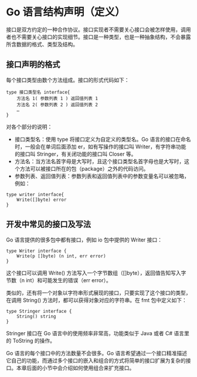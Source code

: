 # Go 语言结构声明（定义）

接口是双方约定的一种合作协议。接口实现者不需要关心接口会被怎样使用，调用者也不需要关心接口的实现细节。接口是一种类型，也是一种抽象结构，不会暴露所含数据的格式、类型及结构。

## 接口声明的格式

每个接口类型由数个方法组成。接口的形式代码如下：

```
type 接口类型名 interface{
    方法名 1( 参数列表 1 ) 返回值列表 1
    方法名 2( 参数列表 2 ) 返回值列表 2
    …
}
```

对各个部分的说明：

*   接口类型名：使用 type 将接口定义为自定义的类型名。Go 语言的接口在命名时，一般会在单词后面添加 er，如有写操作的接口叫 Writer，有字符串功能的接口叫 Stringer，有关闭功能的接口叫 Closer 等。
*   方法名：当方法名首字母是大写时，且这个接口类型名首字母也是大写时，这个方法可以被接口所在的包（package）之外的代码访问。
*   参数列表、返回值列表：参数列表和返回值列表中的参数变量名可以被忽略，例如：

```
type writer interface{
    Write([]byte) error
}
```

## 开发中常见的接口及写法

Go 语言提供的很多包中都有接口，例如 io 包中提供的 Writer 接口：

```
type Writer interface {
    Write(p []byte) (n int, err error)
}
```

这个接口可以调用 Write() 方法写入一个字节数组（[]byte），返回值告知写入字节数（n int）和可能发生的错误（err error）。

类似的，还有将一个对象以字符串形式展现的接口，只要实现了这个接口的类型，在调用 String() 方法时，都可以获得对象对应的字符串。在 fmt 包中定义如下：

```
type Stringer interface {
    String() string
}
```

Stringer 接口在 Go 语言中的使用频率非常高，功能类似于 Java 或者 C# 语言里的 ToString 的操作。

Go 语言的每个接口中的方法数量不会很多。Go 语言希望通过一个接口精准描述它自己的功能，而通过多个接口的嵌入和组合的方式将简单的接口扩展为复杂的接口。本章后面的小节中会介绍如何使用组合来扩充接口。